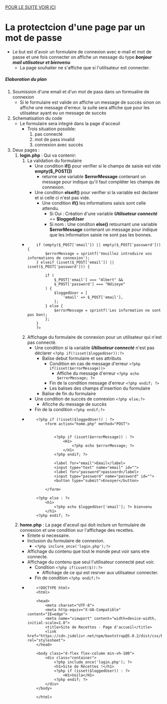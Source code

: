 [POUR LE SUITE VOIR ICI ](https://github.com/AlbertNd/TRAINING_REPOSITORES/tree/main/PHP/COOKIES_CONSERVATION_DONNEE)


# La protectcion d'une page par un mot de passe

- Le but est d'avoir un formulaire de connexion avec e-mail et mot de passe et une fois connecter on affiche un message du type ***bonjour mail utilisateur et bienvenu*** 
    - La page souhaiter ne s'affiche que si l'utilisateur est connecter. 

##### Elaboration du plan
1. Soumission d'une email et d'un mot de pass dans un formualire de connexion 
    - Si le formulaire est valide on affiche un message de succès sinon on affiche une message d'erreur. la suite sera affiche que pour les utiisateur ayant eu un message de succès
2. Schematisation du code 
    - Le formulaire sera integré dans la page d'acceuil
        - Trois situation possible:
            1. pas connecté
            2. mot de pass invalid
            3. connexion avec succès
2. Deux pages :
    1. **login.php** : Qui va contenir: 
        1. La validation du formulaire
            - Une condition **if()** pour verifier si le champs de saisie est vide **empty($_POST[])**
                - returne une variable **$errorMessage** contenant un message pour indique qu'il faut compléter les champs de connexion.
            - Une condition **elseif()** pour verifier si la variable est declarer et si celle ci n'est pas vide. 
                - Une condition **if()** les informations saisis sont celle attendu. 
                    - Si Oui : Création d'une variable ***Utilisateur connecté*** == **$loggedUser**
                    - Si nom : Une conditon **else()** retournant une variable **$errorMessage** contenant un message pour indique que les information saisie ne sont pas les bonnes. 
        -   ```
                if (empty($_POST['email']) || empty($_POST['password'])) {
                    $errorMessage = sprintf('Veuillez introduire vos informations de connexion');
                } elseif (isset($_POST['email']) || isset($_POST['password'])) {

                    if (
                        $_POST['email'] === "Albert" &&
                        $_POST['password'] === "Ndizeye"
                    ) {
                        $loggedUser = [
                            'email' => $_POST['email'],
                        ];
                    } else {
                        $errorMessage = sprintf('Les information ne sont pas bon);
                    };
                }
                ?>
            ```
        2. Affichage du formulaire de connexion pour un utilisateur qui n'est pas connecté. 
            - Une condition si la variable ***Utilisateur connecté*** n'est pas déclarer  `<?php if(!isset($loggedUser)):?>`
                - Balise debut formulaire et ses attributs
                    - Condition en cas de message d'erreur `<?php if(isset($errorMessage))>`
                        - Affiche du message d'erreur `<?php echo $errorMessage; ?>`
                    - Fin de la condition message d'erreur `<?php endif; ?>`
                    - Les balises des champs d'insertion du formulaire
                - Balise de fin du formulaire
            - Une condition de succès de connexion `<?php else;?>`
                - Aficche du message de succès
            - Fin de la condition `<?php endif;?>` 
        -   ```
                <?php if (!isset($loggedUser)) : ?>
                    <form action="home.php" method="POST">


                        <?php if (isset($errorMessage)) : ?>
                            <H1>
                                <?php echo $errorMessage; ?>
                            </H1>
                        <?php endif; ?>

                        <label for="email">Email</label>
                        <input type="text" name="email" id="">
                        <label for="password">passxord</label>
                        <input type="password" name="password" id="">
                        <button type="submit">Envoyer</button>

                    </form>

                <?php else : ?>
                    <h1>
                        <?php echo $loggedUser['email']; ?> bienvenu
                    </h1>
                <?php endif; ?>
            ```
    2. **home.php** : La page d'aceuil qui doit inclure un formulaire de connexion et une condition sur l'affichage des recettes.
        - Entete si necessaire. 
        - Inclusion du formulaire de connexion.
            - `<?php inclure_once('login.php');?>`
        - Affichage du contenu que tout le monde peut voir sans etre connecte. 
        - Affichage du contenu que seul l'utilisateur connecté peut voir. 
            - Condition `<?php if(isset($)):?>`
                - Affichage de ce qui est resrver aux utilisateur connecter. 
            - Fin de condition `<?php endif;?>`
        -   ```
                <!DOCTYPE html>
                <html>

                <head>
                    <meta charset="UTF-8">
                    <meta http-equiv="X-UA-Compatible" content="IE=edge">
                    <meta name="viewport" content="width=device-width, initial-scale=1.0">
                    <title>Site de Recettes - Page d'accueil</title>
                    <link href="https://cdn.jsdelivr.net/npm/bootstrap@5.0.2/dist/css/bootstrap.min.css" rel="stylesheet">
                </head>

                <body class="d-flex flex-column min-vh-100">
                    <div class="container">
                        <?php include_once('login.php'); ?>
                        <h1>Site de Recettes !</h1>
                        <?php if (isset($loggedUser)) : ?>
                            <H1>Voila</H1>
                        <?php endif; ?>
                    </div>
                </body>

                </html>
            ```  



